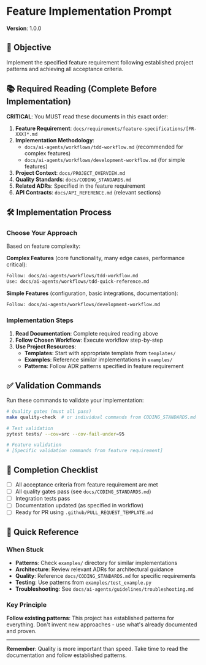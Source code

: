 # Feature Implementation Prompt

**Version**: 1.0.0  

## 🎯 Objective

Implement the specified feature requirement following established project patterns and achieving all acceptance criteria.

## 📚 Required Reading (Complete Before Implementation)

**CRITICAL**: You MUST read these documents in this exact order:

1. **Feature Requirement**: `docs/requirements/feature-specifications/[FR-XXX]*.md`
2. **Implementation Methodology**: 
   - `docs/ai-agents/workflows/tdd-workflow.md` (recommended for complex features)
   - `docs/ai-agents/workflows/development-workflow.md` (for simple features)
3. **Project Context**: `docs/PROJECT_OVERVIEW.md`
4. **Quality Standards**: `docs/CODING_STANDARDS.md`
5. **Related ADRs**: Specified in the feature requirement
6. **API Contracts**: `docs/API_REFERENCE.md` (relevant sections)

## 🛠️ Implementation Process

### Choose Your Approach
Based on feature complexity:

**Complex Features** (core functionality, many edge cases, performance critical):
```bash
Follow: docs/ai-agents/workflows/tdd-workflow.md
Use: docs/ai-agents/workflows/tdd-quick-reference.md
```

**Simple Features** (configuration, basic integrations, documentation):
```bash
Follow: docs/ai-agents/workflows/development-workflow.md
```

### Implementation Steps
1. **Read Documentation**: Complete required reading above
2. **Follow Chosen Workflow**: Execute workflow step-by-step
3. **Use Project Resources**:
   - **Templates**: Start with appropriate template from `templates/`
   - **Examples**: Reference similar implementations in `examples/`
   - **Patterns**: Follow ADR patterns specified in feature requirement

## ✅ Validation Commands

Run these commands to validate your implementation:

```bash
# Quality gates (must all pass)
make quality-check  # or individual commands from CODING_STANDARDS.md

# Test validation  
pytest tests/ --cov=src --cov-fail-under=95

# Feature validation
# [Specific validation commands from feature requirement]
```

## 🚀 Completion Checklist

- [ ] All acceptance criteria from feature requirement are met
- [ ] All quality gates pass (see `docs/CODING_STANDARDS.md`)
- [ ] Integration tests pass
- [ ] Documentation updated (as specified in workflow)
- [ ] Ready for PR using `.github/PULL_REQUEST_TEMPLATE.md`

## 📝 Quick Reference

### When Stuck
- **Patterns**: Check `examples/` directory for similar implementations
- **Architecture**: Review relevant ADRs for architectural guidance  
- **Quality**: Reference `docs/CODING_STANDARDS.md` for specific requirements
- **Testing**: Use patterns from `examples/test_example.py`
- **Troubleshooting**: See `docs/ai-agents/guidelines/troubleshooting.md`

### Key Principle
**Follow existing patterns**: This project has established patterns for everything. Don't invent new approaches - use what's already documented and proven.

---

**Remember**: Quality is more important than speed. Take time to read the documentation and follow established patterns. 
